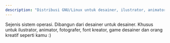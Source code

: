 ```yaml
---
description: "Distribusi GNU/Linux untuk desainer, ilustrator, animator, publisher, fotografer, font kreator dan game desainer. Menggunakan glibc & musl libc, rilis bergulir, runit init dan KDE lingkungan desktop."
---
```


Sejenis sistem operasi. Dibangun dari desainer untuk desainer. Khusus untuk ilustrator, animator, fotografer, font kreator, game desainer dan orang kreatif seperti kamu :)
